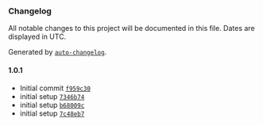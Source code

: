 ### Changelog

All notable changes to this project will be documented in this file. Dates are displayed in UTC.

Generated by [`auto-changelog`](https://github.com/CookPete/auto-changelog).

#### 1.0.1

- Initial commit [`f959c30`](https://github.com/batmanwgd/vanilla/commit/f959c3056fb9fa64fb8198cb6a4b552d05910ba9)
- initial setup [`7346b74`](https://github.com/batmanwgd/vanilla/commit/7346b74b63f540b9b969de4bb7d508d551e58d52)
- initial setup [`b68009c`](https://github.com/batmanwgd/vanilla/commit/b68009cfff5cec5c685fef6ae3e44044230b6755)
- initial setup [`7c48eb7`](https://github.com/batmanwgd/vanilla/commit/7c48eb791c8a63320005d54d17311305d8a3f75b)
